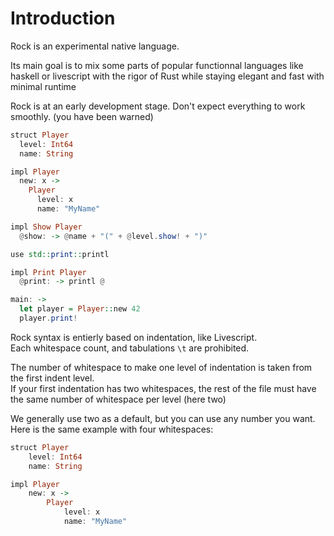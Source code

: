 # Introduction

Rock is an experimental native language.

Its main goal is to mix some parts of popular functionnal languages like haskell or livescript with
the rigor of Rust while staying elegant and fast with minimal runtime

Rock is at an early development stage. Don't expect everything to work smoothly. (you have been warned)

```haskell
struct Player
  level: Int64
  name: String

impl Player
  new: x ->
    Player
      level: x
      name: "MyName"

impl Show Player
  @show: -> @name + "(" + @level.show! + ")"

use std::print::printl

impl Print Player
  @print: -> printl @

main: ->
  let player = Player::new 42
  player.print!
```

Rock syntax is entierly based on indentation, like Livescript.  
Each whitespace count, and tabulations `\t` are prohibited.  

The number of whitespace to make one level of indentation is taken from the first indent level.  
If your first indentation has two whitespaces, the rest of the file must have the same number of whitespace per level (here two)

We generally use two as a default, but you can use any number you want. Here is the same example with four whitespaces:

```haskell
struct Player
    level: Int64
    name: String

impl Player
    new: x ->
        Player
            level: x
            name: "MyName"
```

